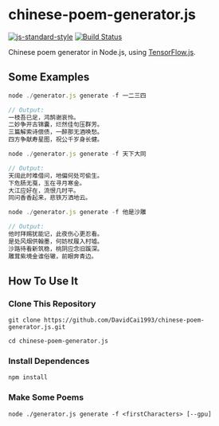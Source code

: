 # chinese-poem-generator.js
[![js-standard-style](https://img.shields.io/badge/code%20style-standard-brightgreen.svg)](http://standardjs.com/)
[![Build Status](https://travis-ci.org/DavidCai1993/chinese-poem-generator.js.svg?branch=master)](https://travis-ci.org/DavidCai1993/chinese-poem-generator.js)

Chinese poem generator in Node.js, using [TensorFlow.js](https://js.tensorflow.org/).

## Some Examples

```js
node ./generator.js generate -f 一二三四

// Output:
一枝吾已足，鸿鹄谢哀怜。
二妙争开古锦囊，烂然佳句压群芳。
三篇解索诗偿债，一醉那无酒唤愁。
四方争献寿星图，祝公千岁身长健。
```

```js
node ./generator.js generate -f 天下大同

// Output:
天阔此时难借问，地偏何处可偷生。
下危肠无戛，玉在寻月寒金。
大江应好在，流恨几时平。
同问香香起来，悲铁万洒地云。
```

```js
node ./generator.js generate -f 他是沙雕

// Output:
他时拜赐犹能记，此夜伤心更忍看。
是处风烟供翰墨，何妨杖履入村墟。
沙路待看新筑稳，桃阴应念旧蹊深。
雕茸紫境金谁俗辙，前眼奔青边。
```

## How To Use It

### Clone This Repository
```
git clone https://github.com/DavidCai1993/chinese-poem-generator.js.git

cd chinese-poem-generator.js
```

### Install Dependences
```
npm install
```

### Make Some Poems
```
node ./generator.js generate -f <firstCharacters> [--gpu]
```
